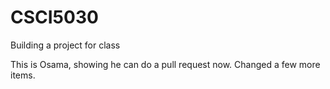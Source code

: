 # CSCI5030
Building a project for class 

This is Osama, showing he can do a pull request now. Changed a few more items.

